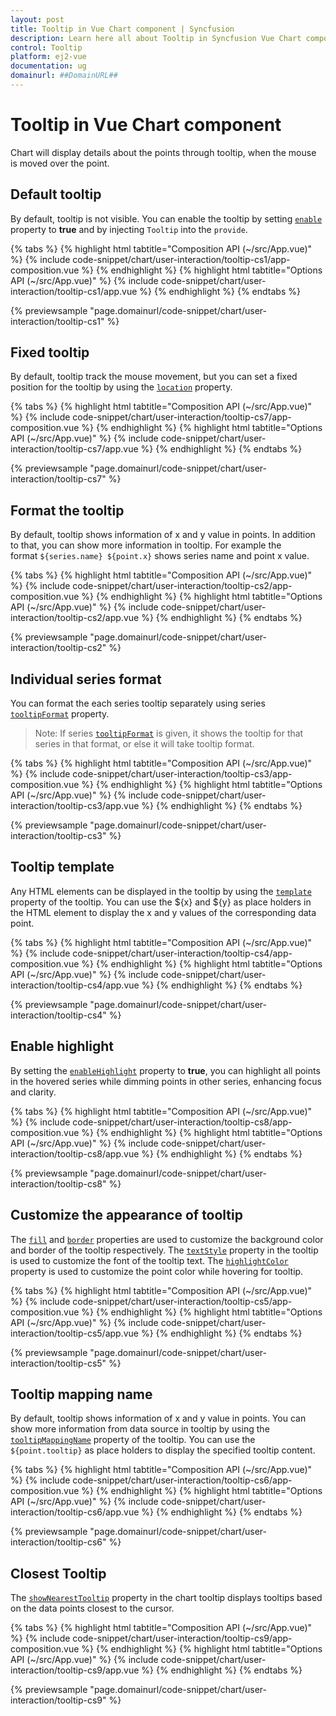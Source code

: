 ```yaml
---
layout: post
title: Tooltip in Vue Chart component | Syncfusion
description: Learn here all about Tooltip in Syncfusion Vue Chart component of Syncfusion Essential JS 2 and more.
control: Tooltip 
platform: ej2-vue
documentation: ug
domainurl: ##DomainURL##
---
```


# Tooltip in Vue Chart component

<!-- markdownlint-disable MD036 -->

Chart will display details about the points through tooltip, when the mouse is moved over the point.

## Default tooltip

By default, tooltip is not visible. You can enable the tooltip by setting [`enable`](https://ej2.syncfusion.com/vue/documentation/api/chart/tooltipSettingsModel/#enable) property to **true** and by injecting `Tooltip` into the `provide`.

{% tabs %}
{% highlight html tabtitle="Composition API (~/src/App.vue)" %}
{% include code-snippet/chart/user-interaction/tooltip-cs1/app-composition.vue %}
{% endhighlight %}
{% highlight html tabtitle="Options API (~/src/App.vue)" %}
{% include code-snippet/chart/user-interaction/tooltip-cs1/app.vue %}
{% endhighlight %}
{% endtabs %}
        
{% previewsample "page.domainurl/code-snippet/chart/user-interaction/tooltip-cs1" %}

<!-- markdownlint-disable MD013 -->

## Fixed tooltip

By default, tooltip track the mouse movement, but you can set a fixed position for the tooltip by using the [`location`](https://ej2.syncfusion.com/vue/documentation/api/chart/tooltipSettingsModel/#location) property.

{% tabs %}
{% highlight html tabtitle="Composition API (~/src/App.vue)" %}
{% include code-snippet/chart/user-interaction/tooltip-cs7/app-composition.vue %}
{% endhighlight %}
{% highlight html tabtitle="Options API (~/src/App.vue)" %}
{% include code-snippet/chart/user-interaction/tooltip-cs7/app.vue %}
{% endhighlight %}
{% endtabs %}
        
{% previewsample "page.domainurl/code-snippet/chart/user-interaction/tooltip-cs7" %}

## Format the tooltip

<!-- markdownlint-disable MD013 -->

By default, tooltip shows information of x and y value in points. In addition to that, you can show more
information in tooltip. For example the format `${series.name} ${point.x}` shows series name and point x
value.

{% tabs %}
{% highlight html tabtitle="Composition API (~/src/App.vue)" %}
{% include code-snippet/chart/user-interaction/tooltip-cs2/app-composition.vue %}
{% endhighlight %}
{% highlight html tabtitle="Options API (~/src/App.vue)" %}
{% include code-snippet/chart/user-interaction/tooltip-cs2/app.vue %}
{% endhighlight %}
{% endtabs %}
        
{% previewsample "page.domainurl/code-snippet/chart/user-interaction/tooltip-cs2" %}

<!-- markdownlint-disable MD013 -->

## Individual series format

<!-- markdownlint-disable MD013 -->

 You can format the each series tooltip separately using series [`tooltipFormat`](https://ej2.syncfusion.com/vue/documentation/api/chart/seriesModel/#tooltipformat) property.

 >Note: If series [`tooltipFormat`](https://ej2.syncfusion.com/vue/documentation/api/chart/seriesModel/#tooltipformat) is given, it shows the tooltip for that series in that format, or else it will take tooltip format.

{% tabs %}
{% highlight html tabtitle="Composition API (~/src/App.vue)" %}
{% include code-snippet/chart/user-interaction/tooltip-cs3/app-composition.vue %}
{% endhighlight %}
{% highlight html tabtitle="Options API (~/src/App.vue)" %}
{% include code-snippet/chart/user-interaction/tooltip-cs3/app.vue %}
{% endhighlight %}
{% endtabs %}
        
{% previewsample "page.domainurl/code-snippet/chart/user-interaction/tooltip-cs3" %}

<!-- markdownlint-disable MD013 -->

## Tooltip template

Any HTML elements can be displayed in the tooltip by using the [`template`](https://ej2.syncfusion.com/vue/documentation/api/chart/tooltipSettingsModel/#template) property of the tooltip. You can use the ${x} and ${y} as place holders in the HTML element to display the x and y values of the corresponding data point.

{% tabs %}
{% highlight html tabtitle="Composition API (~/src/App.vue)" %}
{% include code-snippet/chart/user-interaction/tooltip-cs4/app-composition.vue %}
{% endhighlight %}
{% highlight html tabtitle="Options API (~/src/App.vue)" %}
{% include code-snippet/chart/user-interaction/tooltip-cs4/app.vue %}
{% endhighlight %}
{% endtabs %}
        
{% previewsample "page.domainurl/code-snippet/chart/user-interaction/tooltip-cs4" %}

## Enable highlight

By setting the [`enableHighlight`](https://ej2.syncfusion.com/vue/documentation/api/chart/tooltipSettingsModel/#enablehighlight) property to **true**, you can highlight all points in the hovered series while dimming points in other series, enhancing focus and clarity.

{% tabs %}
{% highlight html tabtitle="Composition API (~/src/App.vue)" %}
{% include code-snippet/chart/user-interaction/tooltip-cs8/app-composition.vue %}
{% endhighlight %}
{% highlight html tabtitle="Options API (~/src/App.vue)" %}
{% include code-snippet/chart/user-interaction/tooltip-cs8/app.vue %}
{% endhighlight %}
{% endtabs %}
        
{% previewsample "page.domainurl/code-snippet/chart/user-interaction/tooltip-cs8" %}

## Customize the appearance of tooltip

The [`fill`](https://ej2.syncfusion.com/vue/documentation/api/chart/tooltipSettingsModel/#fill) and [`border`](https://ej2.syncfusion.com/vue/documentation/api/chart/tooltipSettingsModel/#border) properties are used to customize the background color and border of the tooltip respectively. The [`textStyle`](https://ej2.syncfusion.com/vue/documentation/api/chart/tooltipSettingsModel/#textstyle) property in the tooltip is used to customize the font of the tooltip text. The [`highlightColor`](https://ej2.syncfusion.com/vue/documentation/api/chart/#highlightcolor) property is used to customize the point color while hovering for tooltip.

{% tabs %}
{% highlight html tabtitle="Composition API (~/src/App.vue)" %}
{% include code-snippet/chart/user-interaction/tooltip-cs5/app-composition.vue %}
{% endhighlight %}
{% highlight html tabtitle="Options API (~/src/App.vue)" %}
{% include code-snippet/chart/user-interaction/tooltip-cs5/app.vue %}
{% endhighlight %}
{% endtabs %}
        
{% previewsample "page.domainurl/code-snippet/chart/user-interaction/tooltip-cs5" %}

## Tooltip mapping name

By default, tooltip shows information of x and y value in points. You can show more information from data source in tooltip by using the [`tooltipMappingName`](https://ej2.syncfusion.com/vue/documentation/api/chart/seriesModel/#tooltipmappingname) property of the tooltip. You can use the `${point.tooltip}` as place holders to display the specified tooltip content.

{% tabs %}
{% highlight html tabtitle="Composition API (~/src/App.vue)" %}
{% include code-snippet/chart/user-interaction/tooltip-cs6/app-composition.vue %}
{% endhighlight %}
{% highlight html tabtitle="Options API (~/src/App.vue)" %}
{% include code-snippet/chart/user-interaction/tooltip-cs6/app.vue %}
{% endhighlight %}
{% endtabs %}
        
{% previewsample "page.domainurl/code-snippet/chart/user-interaction/tooltip-cs6" %}

## Closest Tooltip

The [`showNearestTooltip`](https://ej2.syncfusion.com/vue/documentation/api/chart/tooltipSettings/#shownearesttooltip) property in the chart tooltip displays tooltips based on the data points closest to the cursor.

{% tabs %}
{% highlight html tabtitle="Composition API (~/src/App.vue)" %}
{% include code-snippet/chart/user-interaction/tooltip-cs9/app-composition.vue %}
{% endhighlight %}
{% highlight html tabtitle="Options API (~/src/App.vue)" %}
{% include code-snippet/chart/user-interaction/tooltip-cs9/app.vue %}
{% endhighlight %}
{% endtabs %}
        
{% previewsample "page.domainurl/code-snippet/chart/user-interaction/tooltip-cs9" %}